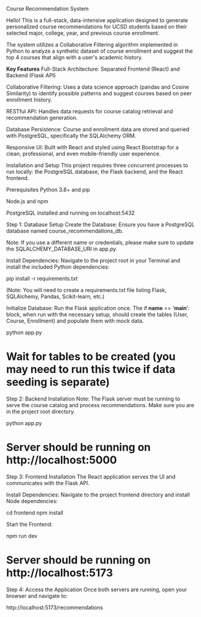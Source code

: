 Course Recommendation System

Hello! This is a full-stack, data-intensive application designed to generate personalized course recommendations for UCSD students based on their selected major, college, year, and previous course enrollment.

The system utilizes a Collaborative Filtering algorithm implemented in Python to analyze a synthetic dataset of course enrollment and suggest the top 4 courses that align with a user's academic history.

**Key Features**
Full-Stack Architecture: Separated Frontend (React) and Backend (Flask API)

Collaborative Filtering: Uses a data science approach (pandas and Cosine Similarity) to identify possible patterns and suggest courses based on peer enrollment history.

RESTful API: Handles data requests for course catalog retrieval and recommendation generation.

Database Persistence: Course and enrollment data are stored and queried with PostgreSQL, specifically the SQLAlchemy ORM.

Responsive UI: Built with React and styled using React Bootstrap for a clean, professional, and even mobile-friendly user experience.


Installation and Setup
This project requires three concurrent processes to run locally: the PostgreSQL database, the Flask backend, and the React frontend.

Prerequisites
Python 3.8+ and pip

Node.js and npm

PostgreSQL installed and running on localhost:5432

Step 1: Database Setup
Create the Database: Ensure you have a PostgreSQL database named course_recommendations_db.

Note: If you use a different name or credentials, please make sure to update the SQLALCHEMY_DATABASE_URI in app.py.

Install Dependencies: Navigate to the project root in your Terminal and install the included Python dependencies:

pip install -r requirements.txt

(Note: You will need to create a requirements.txt file listing Flask, SQLAlchemy, Pandas, Scikit-learn, etc.)

Initialize Database: Run the Flask application once. The if __name__ == '__main__': block, when run with the necessary setup, should create the tables (User, Course, Enrollment) and populate them with mock data.

python app.py 
# Wait for tables to be created (you may need to run this twice if data seeding is separate)

Step 2: Backend Installation
Note: The Flask server must be running to serve the course catalog and process recommendations.
Make sure you are in the project root directory.

python app.py
# Server should be running on http://localhost:5000

Step 3: Frontend Installation
The React application serves the UI and communicates with the Flask API.

Install Dependencies: Navigate to the project frontend directory and install Node dependencies:

cd frontend
npm install

Start the Frontend:

npm run dev
# Server should be running on http://localhost:5173

Step 4: Access the Application
Once both servers are running, open your browser and navigate to:

http://localhost:5173/recommendations
